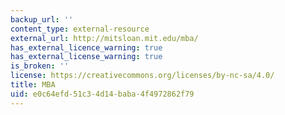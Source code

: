 ```yaml
---
backup_url: ''
content_type: external-resource
external_url: http://mitsloan.mit.edu/mba/
has_external_licence_warning: true
has_external_license_warning: true
is_broken: ''
license: https://creativecommons.org/licenses/by-nc-sa/4.0/
title: MBA
uid: e0c64efd-51c3-4d14-baba-4f4972862f79
---
```


